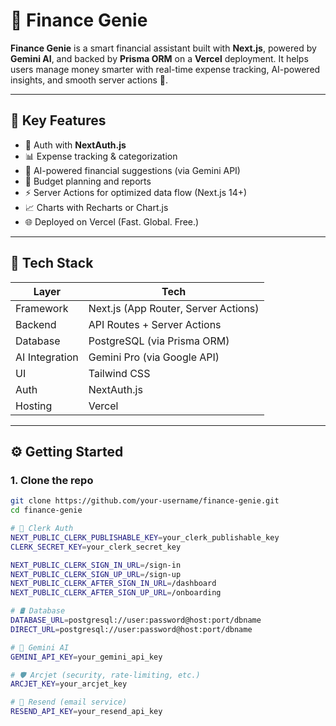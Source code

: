 # 💸 Finance Genie

**Finance Genie** is a smart financial assistant built with **Next.js**, powered by **Gemini AI**, and backed by **Prisma ORM** on a **Vercel** deployment. It helps users manage money smarter with real-time expense tracking, AI-powered insights, and smooth server actions 🚀.

---

## 🔮 Key Features

- 🔐 Auth with **NextAuth.js**
- 📊 Expense tracking & categorization
- 🧠 AI-powered financial suggestions (via Gemini API)
- 🧾 Budget planning and reports
- ⚡ Server Actions for optimized data flow (Next.js 14+)
- 📈 Charts with Recharts or Chart.js
- 🌐 Deployed on Vercel (Fast. Global. Free.)

---

## 💼 Tech Stack

| Layer         | Tech                                 |
|---------------|--------------------------------------|
| Framework     | Next.js (App Router, Server Actions) |
| Backend       | API Routes + Server Actions          |
| Database      | PostgreSQL (via Prisma ORM)          |
| AI Integration| Gemini Pro (via Google API)          |
| UI            | Tailwind CSS                         |
| Auth          | NextAuth.js                          |
| Hosting       | Vercel                               |

---

## ⚙️ Getting Started

### 1. Clone the repo

```bash
git clone https://github.com/your-username/finance-genie.git
cd finance-genie

# 🔐 Clerk Auth
NEXT_PUBLIC_CLERK_PUBLISHABLE_KEY=your_clerk_publishable_key
CLERK_SECRET_KEY=your_clerk_secret_key

NEXT_PUBLIC_CLERK_SIGN_IN_URL=/sign-in
NEXT_PUBLIC_CLERK_SIGN_UP_URL=/sign-up
NEXT_PUBLIC_CLERK_AFTER_SIGN_IN_URL=/dashboard
NEXT_PUBLIC_CLERK_AFTER_SIGN_UP_URL=/onboarding

# 🛢️ Database
DATABASE_URL=postgresql://user:password@host:port/dbname
DIRECT_URL=postgresql://user:password@host:port/dbname

# 🧠 Gemini AI
GEMINI_API_KEY=your_gemini_api_key

# 🛡️ Arcjet (security, rate-limiting, etc.)
ARCJET_KEY=your_arcjet_key

# 📧 Resend (email service)
RESEND_API_KEY=your_resend_api_key
